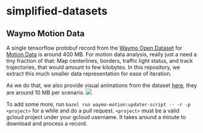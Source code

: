# simplified-datasets

## Waymo Motion Data

A single tensorflow protobuf record from the [Waymo Open Dataset](https://github.com/waymo-research/waymo-open-dataset) for [Motion Data](https://waymo.com/open/data/motion/) is around 400 MB. For motion data analysis, really just a need a tiny fraction of that: Map centerlines, borders, traffic light status, and track trajectories, that would amount to few kilobytes. In this repository, we extract this much smaller data representation for ease of iteration. 

As we do that, we also provide visual animations from the dataset [here](./waymo-motion/data), they are around 10 MB per scenario. 
![](./waymo-motion/data/uncompressed_scenario_training_20s_training_20s.tfrecord-00975-of-01000.gif)

To add some more, run `bazel run waymo-motion:updater-script -- -r -p <project>` for a while and do a pull request.
`<project>` must be a valid gcloud project under your gcloud username. It takes around a minute to download and process a record.
